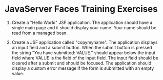 # JavaServer Faces Training Exercises

1. Create a "Hello World" JSF application. The application should have
   a single main page and it should display your name. Your name
   should be read from a managed bean.
   
2. Create a JSF application called "copymyname". The application
   displays an input field and a submit button. When the submit button
   is pressed the string "You have submitted: VALUE." should appear
   below the input field where VALUE is the field of the input
   field. The input field should be cleared after a submit and should
   be focused. The application should display a custom error message
   if the form is submitted with an empty value.


